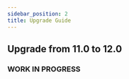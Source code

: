 ```yaml
---
sidebar_position: 2
title: Upgrade Guide
---
```


## Upgrade from 11.0 to 12.0

### WORK IN PROGRESS

[//]: # (TODO: Add a description of the changes in the upgrade from 11.0 to 12.0.)
